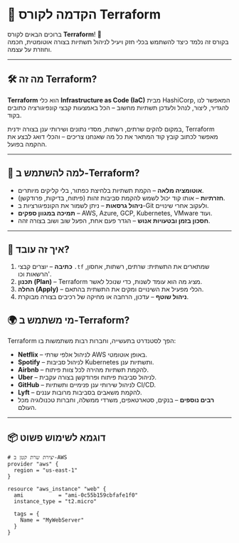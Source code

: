 # 📖 הקדמה לקורס Terraform

ברוכים הבאים לקורס **Terraform**! 🎉  
בקורס זה נלמד כיצד להשתמש בכלי חזק ויעיל לניהול תשתיות בצורה אוטומטית, חכמה וחוזרת על עצמה.

---

## 🛠 מה זה Terraform?
**Terraform** הוא כלי **Infrastructure as Code (IaC)** מבית HashiCorp, המאפשר לנו להגדיר, ליצור, לנהל ולעדכן תשתיות מחשוב – הכל באמצעות קבצי קונפיגורציה כתובים בקוד.

במקום להקים שרתים, רשתות, מסדי נתונים ושירותי ענן בצורה ידנית, Terraform מאפשר לכתוב קובץ קוד המתאר את כל מה שאנחנו צריכים – והכלי דואג לבצע את ההקמה בפועל.

---

## 🚀 למה להשתמש ב-Terraform?
- **אוטומציה מלאה** – הקמת תשתיות בלחיצת כפתור, בלי קליקים מיותרים.
- **חזרתיות** – אותו קוד יכול לשמש להקמת סביבות זהות (פיתוח, בדיקות, פרודקשן).
- **ניהול גרסאות** – ניתן לשמור את הקונפיגורציות ב-Git ולעקוב אחרי שינויים.
- **תמיכה במגוון ספקים** – AWS, Azure, GCP, Kubernetes, VMware ועוד.
- **חסכון בזמן ובטעויות אנוש** – הגדר פעם אחת, הפעל שוב ושוב בצורה זהה.

---

## 🧩 איך זה עובד?
1. **כתיבה** – יוצרים קבצי `.tf` שמתארים את התשתית: שרתים, רשתות, אחסון, הרשאות וכו'.
2. **תכנון (Plan)** – Terraform מציג מה הוא עומד לשנות, כדי שנוכל לאשר.
3. **החלה (Apply)** – הכלי מפעיל את השינויים ומקים את התשתית בהתאם.
4. **ניהול שוטף** – עדכון, הרחבה או מחיקה של רכיבים בצורה מבוקרת.


## 🌍 מי משתמש ב-Terraform?
Terraform הפך לסטנדרט בתעשייה, וחברות רבות משתמשות בו:

- **Netflix** – לניהול אלפי שרתי AWS באופן אוטומטי.
- **Spotify** – לניהול סביבות Kubernetes ותשתיות ענן.
- **Airbnb** – להקמת תשתיות מהירה לכל צוות פיתוח.
- **Uber** – לניהול סביבות פיתוח ופרודקשן בצורה עקבית.
- **GitHub** – לניהול שירותי ענן פנימיים ותשתיות CI/CD.
- **Lyft** – להקמת משאבים בסביבות מרובות עננים.
- **רבים נוספים** – בנקים, סטארטאפים, משרדי ממשלה, וחברות טכנולוגיה מכל העולם.

---

## 📦 דוגמא לשימוש פשוט
```hcl
# יצירת שרת קטן ב-AWS
provider "aws" {
  region = "us-east-1"
}

resource "aws_instance" "web" {
  ami           = "ami-0c55b159cbfafe1f0"
  instance_type = "t2.micro"

  tags = {
    Name = "MyWebServer"
  }
}
